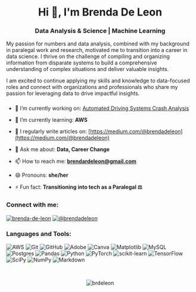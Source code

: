 <h1 align="center">Hi 👋, I'm Brenda De Leon</h1>
<h3 align="center"> Data Analysis & Science | Machine Learning </h3>

My passion for numbers and data analysis, combined with my background in paralegal work and research, motivated me to transition into a career in data science. I thrive on the challenge of compiling and organizing information from disparate systems to build a comprehensive understanding of complex situations and deliver valuable insights.

I am excited to continue applying my skills and knowledge to data-focused roles and connect with organizations and professionals who share my passion for leveraging data to drive impactful insights.
<h3 align="center"> </h3>

- 🔭 I’m currently working on: [Automated Driving Systems Crash Analysis](https://github.com/brdeleon/Automated_Driving_Systems_crash_analysis/blob/main/ads_crash_analysis.ipynb)

- 🌱 I’m currently learning: **AWS**

- 📝 I regularly write articles on: [https://medium.com/@brendadeleon](https://medium.com/@brendadeleon)

- 💬 Ask me about: **Data, Career Change**

- 📫 How to reach me: **brendardeleon@gmail.com**

- 😄 Pronouns: **she/her**

- ⚡ Fun fact: **Transitioning into tech as a Paralegal ⚖️**

<h3 align="left">Connect with me:</h3>
<p align="left">
<a href="https://linkedin.com/in/brenda-de-leon" target="blank"><img align="center" src="https://img.shields.io/badge/linkedin-%230077B5.svg?style=for-the-badge&logo=linkedin&logoColor=white" alt="brenda-de-leon" /></a>
<a href="https://medium.com/@brendadeleon" target="blank"><img align="center" src="https://img.shields.io/badge/Medium-12100E?style=for-the-badge&logo=medium&logoColor=white" alt="@brendadeleon" /></a>
</p>

<h3 align="left">Languages and Tools:</h3>
<p align="left"> 
  
![AWS](https://img.shields.io/badge/AWS-%23FF9900.svg?style=for-the-badge&logo=amazon-aws&logoColor=white) ![Git](https://img.shields.io/badge/git-%23F05033.svg?style=for-the-badge&logo=git&logoColor=white) ![GitHub](https://img.shields.io/badge/github-%23121011.svg?style=for-the-badge&logo=github&logoColor=white) ![Adobe](https://img.shields.io/badge/adobe-%23FF0000.svg?style=for-the-badge&logo=adobe&logoColor=white) ![Canva](https://img.shields.io/badge/Canva-%2300C4CC.svg?style=for-the-badge&logo=Canva&logoColor=white) ![Matplotlib](https://img.shields.io/badge/Matplotlib-%23ffffff.svg?style=for-the-badge&logo=Matplotlib&logoColor=black) ![MySQL](https://img.shields.io/badge/mysql-%2300f.svg?style=for-the-badge&logo=mysql&logoColor=white) ![Postgres](https://img.shields.io/badge/postgres-%23316192.svg?style=for-the-badge&logo=postgresql&logoColor=white) 	![Pandas](https://img.shields.io/badge/pandas-%23150458.svg?style=for-the-badge&logo=pandas&logoColor=white) ![Python](https://img.shields.io/badge/python-3670A0?style=for-the-badge&logo=python&logoColor=ffdd54) ![PyTorch](https://img.shields.io/badge/PyTorch-%23EE4C2C.svg?style=for-the-badge&logo=PyTorch&logoColor=white) ![scikit-learn](https://img.shields.io/badge/scikit--learn-%23F7931E.svg?style=for-the-badge&logo=scikit-learn&logoColor=white) ![TensorFlow](https://img.shields.io/badge/TensorFlow-%23FF6F00.svg?style=for-the-badge&logo=TensorFlow&logoColor=white) ![SciPy](https://img.shields.io/badge/SciPy-%230C55A5.svg?style=for-the-badge&logo=scipy&logoColor=%white) ![NumPy](https://img.shields.io/badge/numpy-%23013243.svg?style=for-the-badge&logo=numpy&logoColor=white) ![Markdown](https://img.shields.io/badge/markdown-%23000000.svg?style=for-the-badge&logo=markdown&logoColor=white) </a>
</p>
 
</br>

<p align="center"><img align="center" src="https://github-readme-streak-stats.herokuapp.com/?user=brdeleon&" alt="brdeleon" /></p>



<!--
**brdeleon/brdeleon** is a ✨ _special_ ✨ repository because its `README.md` (this file) appears on your GitHub profile.

Here are some ideas to get you started:

- 🔭 I’m currently working on ...
- 🌱 I’m currently learning ...
- 👯 I’m looking to collaborate on ...
- 🤔 I’m looking for help with ...
- 💬 Ask me about ...
- 📫 How to reach me: ...
- 😄 Pronouns: ...
- ⚡ Fun fact: ...
-->
